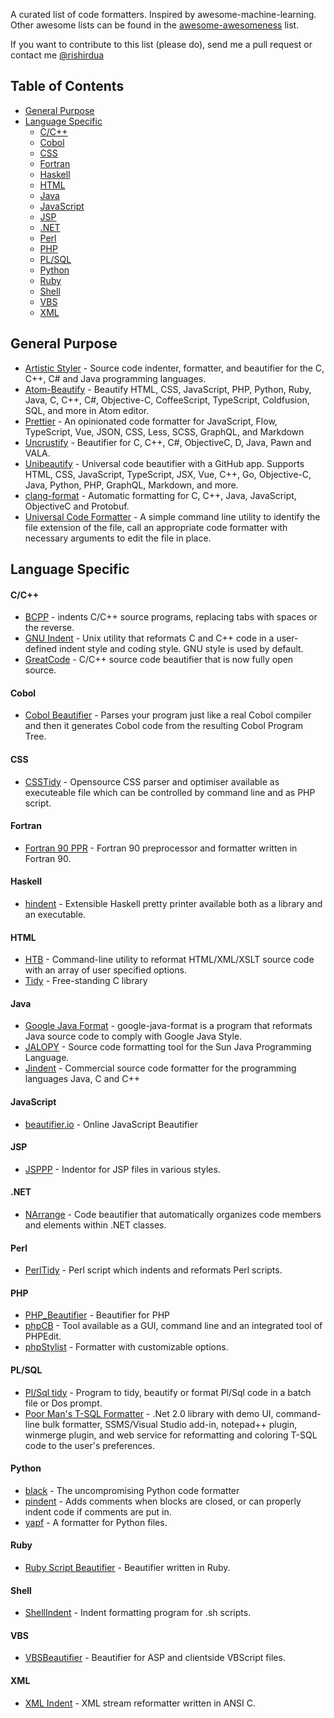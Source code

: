 A curated list of code formatters. Inspired by awesome-machine-learning.
Other awesome lists can be found in the [awesome-awesomeness](https://github.com/bayandin/awesome-awesomeness) list.

If you want to contribute to this list (please do), send me a pull request or contact me [@rishirdua](https://www.twitter.com/rishirdua)


## Table of Contents

<!-- MarkdownTOC depth=4 -->
- [General Purpose](#general-purpose)
- [Language Specific](#language-specific)
  - [C/C++](#cc)
  - [Cobol](#cobol)
  - [CSS](#css)
  - [Fortran](#fortran)
  - [Haskell](#haskell)
  - [HTML](#html)
  - [Java](#java)
  - [JavaScript](#javascript)
  - [JSP](#jsp)
  - [.NET](#net)
  - [Perl](#perl)
  - [PHP](#php)
  - [PL/SQL](#plsql)
  - [Python](#python)
  - [Ruby](#ruby)
  - [Shell](#shell)
  - [VBS](#vbs)
  - [XML](#xml)

<!-- /MarkdownTOC -->

## General Purpose

* [Artistic Styler](http://astyle.sourceforge.net/) - Source code indenter, formatter, and beautifier for the C, C++, C# and Java programming languages.
* [Atom-Beautify](https://atom.io/packages/atom-beautify) - Beautify HTML, CSS, JavaScript, PHP, Python, Ruby, Java, C, C++, C#, Objective-C, CoffeeScript, TypeScript, Coldfusion, SQL, and more in Atom editor.
* [Prettier](https://prettier.io/) - An opinionated code formatter for JavaScript, Flow, TypeScript, Vue, JSON, CSS, Less, SCSS, GraphQL, and Markdown
* [Uncrustify](http://uncrustify.sourceforge.net/) - Beautifier for C, C++, C#, ObjectiveC, D, Java, Pawn and VALA.
* [Unibeautify](https://unibeautify.com/) - Universal code beautifier with a GitHub app. Supports HTML, CSS, JavaScript, TypeScript, JSX, Vue, C++, Go, Objective-C, Java, Python, PHP, GraphQL, Markdown, and more.
* [clang-format](http://clang.llvm.org/docs/ClangFormat.html) - Automatic formatting for C, C++, Java, JavaScript, ObjectiveC and Protobuf.
* [Universal Code Formatter](https://github.com/berinaniesh/ucf.git) - A simple command line utility to identify the file extension of the file, call an appropriate code formatter with necessary arguments to edit the file in place. 

## Language Specific

#### C/C++

* [BCPP](http://invisible-island.net/bcpp/) - indents C/C++ source programs, replacing tabs with spaces or the reverse.
* [GNU Indent](http://www.gnu.org/software/indent/) -  Unix utility that reformats C and C++ code in a user-defined indent style and coding style. GNU style is used by default.
* [GreatCode](http://sourceforge.net/projects/gcgreatcode/) - C/C++ source code beautifier that is now fully open source.

#### Cobol

* [Cobol Beautifier](http://www.siber.com/sct/tools/cbl-beau.html) - Parses your program just like a real Cobol compiler and then it generates Cobol code from the resulting Cobol Program Tree.

#### CSS

* [CSSTidy](http://csstidy.sourceforge.net/) - Opensource CSS parser and optimiser available as executeable file which can be controlled by command line and as PHP script.

#### Fortran

* [Fortran 90 PPR](ftp://ftp.ifremer.fr/ifremer/fortran90/) - Fortran 90 preprocessor and formatter written in Fortran 90.

#### Haskell

* [hindent](https://github.com/chrisdone/hindent) - Extensible Haskell pretty printer available both as a library and an executable.

#### HTML

* [HTB](http://www.digital-mines.com/htb/) - Command-line utility to reformat HTML/XML/XSLT source code with an array of user specified options.
* [Tidy](http://tidy.sourceforge.net/) - Free-standing C library

#### Java

* [Google Java Format](https://github.com/google/google-java-format) - google-java-format is a program that reformats Java source code to comply with Google Java Style.
* [JALOPY](http://notzippy.github.io/JALOPY2-MAIN/) - Source code formatting tool for the Sun Java Programming Language.
* [Jindent](http://www.jindent.com/) - Commercial source code formatter for the programming languages Java, C and C++

#### JavaScript

* [beautifier.io](https://beautifier.io/) -  Online JavaScript Beautifier

#### JSP

* [JSPPP](http://jsppp.sourceforge.net/) - Indentor for JSP files in various styles.

#### .NET

* [NArrange](http://www.narrange.net/) - Code beautifier that automatically organizes code members and elements within .NET classes.

#### Perl

* [PerlTidy](http://perltidy.sourceforge.net/) -  Perl script which indents and reformats Perl scripts.

#### PHP

* [PHP_Beautifier](http://pear.php.net/package/PHP_Beautifier) - Beautifier for PHP
* [phpCB](http://www.waterproof.fr/products/phpCodeBeautifier/) - Tool available as a GUI, command line and an integrated tool of PHPEdit.
* [phpStylist](http://sourceforge.net/projects/phpstylist/) - Formatter with customizable options.

#### PL/SQL

* [Pl/Sql tidy](http://psti.equinoxbase.com/) - Program to tidy, beautify or format Pl/Sql code in a batch file or Dos prompt.
* [Poor Man's T-SQL Formatter](http://architectshack.com/PoorMansTSqlFormatter.ashx) - .Net 2.0 library with demo UI, command-line bulk formatter, SSMS/Visual Studio add-in, notepad++ plugin, winmerge plugin, and web service for reformatting and coloring T-SQL code to the user's preferences.

#### Python

* [black](https://github.com/ambv/black) - The uncompromising Python code formatter 
* [pindent](http://svn.python.org/projects/python/trunk/Tools/scripts/pindent.py) - Adds comments when blocks are closed, or can properly indent code if comments are put in.
* [yapf](https://github.com/google/yapf) - A formatter for Python files.

#### Ruby

* [Ruby Script Beautifier](http://www.arachnoid.com/ruby/rubyBeautifier.html) - Beautifier written in Ruby.

#### Shell

* [ShellIndent](http://www.bolthole.com/AWK.html) - Indent formatting program for .sh scripts.

#### VBS

* [VBSBeautifier](http://www.daansystems.com/vbsbeaut/) - Beautifier for ASP and clientside VBScript files.

#### XML

* [XML Indent](http://xmlindent.sourceforge.net/) - XML stream reformatter written in ANSI C.
